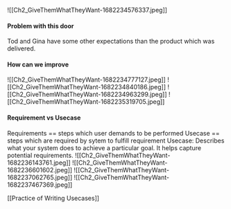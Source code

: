 ![[Ch2_GiveThemWhatTheyWant-1682234576337.jpeg]]

#### Problem with this door
Tod and Gina have some other expectations than the product which was delivered.

#### How can we improve
![[Ch2_GiveThemWhatTheyWant-1682234777127.jpeg]]
![[Ch2_GiveThemWhatTheyWant-1682234840186.jpeg]]
![[Ch2_GiveThemWhatTheyWant-1682234963299.jpeg]]
![[Ch2_GiveThemWhatTheyWant-1682235319705.jpeg]]

#### Requirement vs Usecase
Requirements == steps which user demands to be performed
Usecase == steps which are required by sytem to fulfill requirement
Usecase: Describes what your system does to achieve a particular goal. It helps capture potential requirements.
![[Ch2_GiveThemWhatTheyWant-1682236143761.jpeg]]
![[Ch2_GiveThemWhatTheyWant-1682236601602.jpeg]]
![[Ch2_GiveThemWhatTheyWant-1682237062765.jpeg]]
![[Ch2_GiveThemWhatTheyWant-1682237467369.jpeg]]

[[Practice of Writing Usecases]]